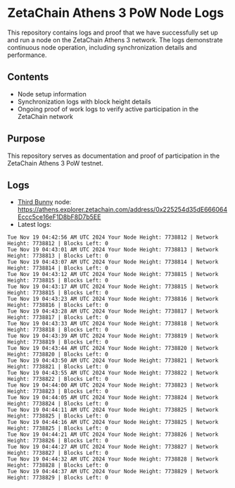 # ZetaChain Athens 3 PoW Node Logs
This repository contains logs and proof that we have successfully set up and run a node on the ZetaChain Athens 3 network. The logs demonstrate continuous node operation, including synchronization details and performance.

## Contents
- Node setup information
- Synchronization logs with block height details
- Ongoing proof of work logs to verify active participation in the ZetaChain network

## Purpose
This repository serves as documentation and proof of participation in the ZetaChain Athens 3 PoW testnet.

## Logs

- [Third Bunny](https://thirdbunny.xyz/) node: https://athens.explorer.zetachain.com/address/0x225254d35dE666064Eccc5ce16eF1D8bF8D7b5EE
- Latest logs:
```
Tue Nov 19 04:42:56 AM UTC 2024 Your Node Height: 7738812 | Network Height: 7738812 | Blocks Left: 0
Tue Nov 19 04:43:01 AM UTC 2024 Your Node Height: 7738813 | Network Height: 7738813 | Blocks Left: 0
Tue Nov 19 04:43:07 AM UTC 2024 Your Node Height: 7738814 | Network Height: 7738814 | Blocks Left: 0
Tue Nov 19 04:43:12 AM UTC 2024 Your Node Height: 7738815 | Network Height: 7738815 | Blocks Left: 0
Tue Nov 19 04:43:17 AM UTC 2024 Your Node Height: 7738815 | Network Height: 7738815 | Blocks Left: 0
Tue Nov 19 04:43:23 AM UTC 2024 Your Node Height: 7738816 | Network Height: 7738816 | Blocks Left: 0
Tue Nov 19 04:43:28 AM UTC 2024 Your Node Height: 7738817 | Network Height: 7738817 | Blocks Left: 0
Tue Nov 19 04:43:33 AM UTC 2024 Your Node Height: 7738818 | Network Height: 7738818 | Blocks Left: 0
Tue Nov 19 04:43:39 AM UTC 2024 Your Node Height: 7738819 | Network Height: 7738819 | Blocks Left: 0
Tue Nov 19 04:43:44 AM UTC 2024 Your Node Height: 7738820 | Network Height: 7738820 | Blocks Left: 0
Tue Nov 19 04:43:50 AM UTC 2024 Your Node Height: 7738821 | Network Height: 7738821 | Blocks Left: 0
Tue Nov 19 04:43:55 AM UTC 2024 Your Node Height: 7738822 | Network Height: 7738822 | Blocks Left: 0
Tue Nov 19 04:44:00 AM UTC 2024 Your Node Height: 7738823 | Network Height: 7738823 | Blocks Left: 0
Tue Nov 19 04:44:05 AM UTC 2024 Your Node Height: 7738824 | Network Height: 7738824 | Blocks Left: 0
Tue Nov 19 04:44:11 AM UTC 2024 Your Node Height: 7738825 | Network Height: 7738825 | Blocks Left: 0
Tue Nov 19 04:44:16 AM UTC 2024 Your Node Height: 7738825 | Network Height: 7738825 | Blocks Left: 0
Tue Nov 19 04:44:21 AM UTC 2024 Your Node Height: 7738826 | Network Height: 7738826 | Blocks Left: 0
Tue Nov 19 04:44:27 AM UTC 2024 Your Node Height: 7738827 | Network Height: 7738827 | Blocks Left: 0
Tue Nov 19 04:44:32 AM UTC 2024 Your Node Height: 7738828 | Network Height: 7738828 | Blocks Left: 0
Tue Nov 19 04:44:37 AM UTC 2024 Your Node Height: 7738829 | Network Height: 7738829 | Blocks Left: 0
```
